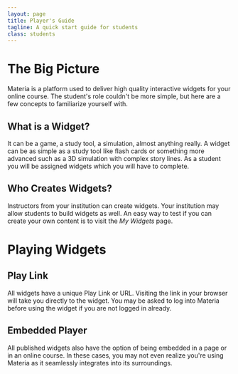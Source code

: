 ```yaml
---
layout: page
title: Player's Guide
tagline: A quick start guide for students
class: students
---
```



# The Big Picture #

Materia is a platform used to deliver high quality interactive widgets for your online course. The student's role couldn't be more simple, but here are a few concepts to familiarize yourself with.

## What is a Widget? ##

It can be a game, a study tool, a simulation, almost anything really. A widget can be as simple as a study tool like flash cards or something more advanced such as a 3D simulation with complex story lines.  As a student you will be assigned widgets which you will have to complete.

## Who Creates Widgets? ##

Instructors from your institution can create widgets.  Your institution may allow students to build widgets as well. An easy way to test if you can create your own content is to visit the *My Widgets* page.

# Playing Widgets #

## Play Link ##

All widgets have a unique Play Link or URL. Visiting the link in your browser will take you directly to the widget. You may be asked to log into Materia before using the widget if you are not logged in already.

## Embedded Player ##

All published widgets also have the option of being embedded in a page or in an online course. In these cases, you may not even realize you're using Materia as it seamlessly integrates into its surroundings.
